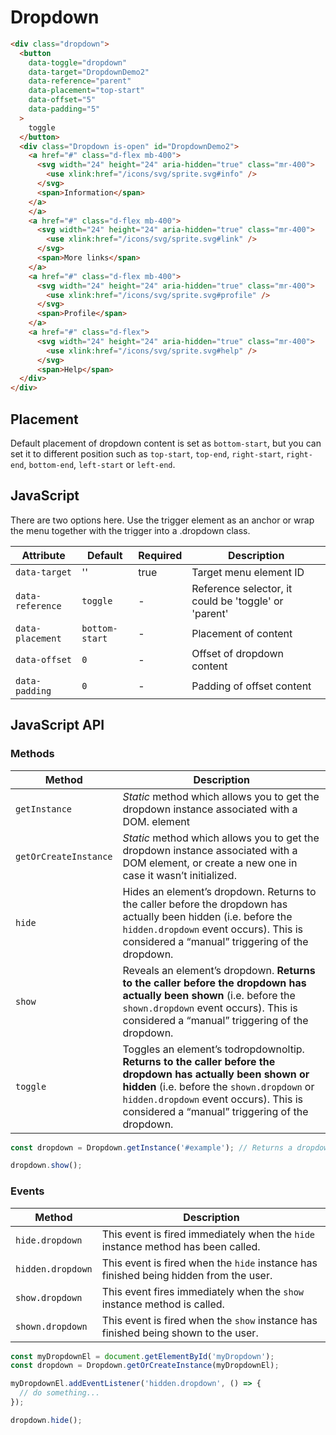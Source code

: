 # Dropdown

```html
<div class="dropdown">
  <button
    data-toggle="dropdown"
    data-target="DropdownDemo2"
    data-reference="parent"
    data-placement="top-start"
    data-offset="5"
    data-padding="5"
  >
    toggle
  </button>
  <div class="Dropdown is-open" id="DropdownDemo2">
    <a href="#" class="d-flex mb-400">
      <svg width="24" height="24" aria-hidden="true" class="mr-400">
        <use xlink:href="/icons/svg/sprite.svg#info" />
      </svg>
      <span>Information</span>
    </a>
    </a>
    <a href="#" class="d-flex mb-400">
      <svg width="24" height="24" aria-hidden="true" class="mr-400">
        <use xlink:href="/icons/svg/sprite.svg#link" />
      </svg>
      <span>More links</span>
    </a>
    <a href="#" class="d-flex mb-400">
      <svg width="24" height="24" aria-hidden="true" class="mr-400">
        <use xlink:href="/icons/svg/sprite.svg#profile" />
      </svg>
      <span>Profile</span>
    </a>
    <a href="#" class="d-flex">
      <svg width="24" height="24" aria-hidden="true" class="mr-400">
        <use xlink:href="/icons/svg/sprite.svg#help" />
      </svg>
      <span>Help</span>
  </div>
</div>
```

## Placement

Default placement of dropdown content is set as `bottom-start`, but you can set it to different position such as `top-start`, `top-end`, `right-start`, `right-end`, `bottom-end`, `left-start` or `left-end`.

## JavaScript

There are two options here. Use the trigger element as an anchor or wrap the menu together with the trigger into a .dropdown class.

| Attribute        | Default        | Required | Description                                          |
| ---------------- | -------------- | -------- | ---------------------------------------------------- |
| `data-target`    | ''             | true     | Target menu element ID                               |
| `data-reference` | `toggle`       | -        | Reference selector, it could be 'toggle' or 'parent' |
| `data-placement` | `bottom-start` | -        | Placement of content                                 |
| `data-offset`    | `0`            | -        | Offset of dropdown content                           |
| `data-padding`   | `0`            | -        | Padding of offset content                            |

## JavaScript API

### Methods

| Method                | Description                                                                                                                                                                                                                                           |
| --------------------- | ----------------------------------------------------------------------------------------------------------------------------------------------------------------------------------------------------------------------------------------------------- |
| `getInstance`         | _Static_ method which allows you to get the dropdown instance associated with a DOM. element                                                                                                                                                          |
| `getOrCreateInstance` | _Static_ method which allows you to get the dropdown instance associated with a DOM element, or create a new one in case it wasn’t initialized.                                                                                                       |
| `hide`                | Hides an element’s dropdown. Returns to the caller before the dropdown has actually been hidden (i.e. before the `hidden.dropdown` event occurs). This is considered a “manual” triggering of the dropdown.                                           |
| `show`                | Reveals an element’s dropdown. **Returns to the caller before the dropdown has actually been shown** (i.e. before the `shown.dropdown` event occurs). This is considered a “manual” triggering of the dropdown.                                       |
| `toggle`              | Toggles an element’s todropdownoltip. **Returns to the caller before the dropdown has actually been shown or hidden** (i.e. before the `shown.dropdown` or `hidden.dropdown` event occurs). This is considered a “manual” triggering of the dropdown. |

```js
const dropdown = Dropdown.getInstance('#example'); // Returns a dropdown instance

dropdown.show();
```

### Events

| Method           | Description                                                                           |
|------------------| ------------------------------------------------------------------------------------- |
| `hide.dropdown`  | This event is fired immediately when the `hide` instance method has been called.      |
| `hidden.dropdown` | This event is fired when the `hide` instance has finished being hidden from the user. |
| `show.dropdown`   | This event fires immediately when the `show` instance method is called.               |
| `shown.dropdown`  | This event is fired when the `show` instance has finished being shown to the user.    |

```js
const myDropdownEl = document.getElementById('myDropdown');
const dropdown = Dropdown.getOrCreateInstance(myDropdownEl);

myDropdownEl.addEventListener('hidden.dropdown', () => {
  // do something...
});

dropdown.hide();
```
